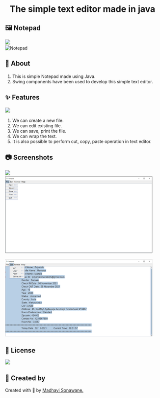 <html>
  <body>
    <!--p><h1 align="center" style="color:red;">&#128466;&#65039; Notepad </h1></p-->
    <h1 align="center">The simple text editor made in java</h1>
    <h2>🖼️ Notepad</h2>
    <img src="https://cdn.rawgit.com/sindresorhus/awesome/d7305f38d29fed78fa85652e3a63e154dd8e8829/media/badge.svg">
    <div style="position:relative;">
      <img src="https://github.com/CODING-Enthusiast9857/Notepad-Clone/blob/main/Notepad.jpg" alt="Notepad">
    </div>
    <p>
    <h2><p> &#128204; About </h2></p>
    <ol>
      <li> This is simple Notepad made using Java. </li>
      <li> Swing components have been used to develop this simple text editor. </li>
    </ol>
    </p>
    <h2><p> &#10024; Features </h2></p>
    <img src="https://cdn.rawgit.com/sindresorhus/awesome/d7305f38d29fed78fa85652e3a63e154dd8e8829/media/badge.svg">
    <ol>
      <li> We can create a new file. </li>
      <li> We can edit existing file.</li>
      <li> We can save, print the file. </li>
      <li> We can wrap the text. </li>
      <li> It is also possible to perform cut, copy, paste operation in text editor. </li>
    </ol>
    <h2><p> &#128247; Screenshots </h2></p>
    <img src="https://cdn.rawgit.com/sindresorhus/awesome/d7305f38d29fed78fa85652e3a63e154dd8e8829/media/badge.svg">
    <div class="row">
      <img src="https://github.com/CODING-Enthusiast9857/Notepad/blob/main/Notepad.png" alt="Notepad" height=250 width=480>
      &nbsp;&nbsp;&nbsp;&nbsp;&nbsp;&nbsp;&nbsp;&nbsp;
      <img src="https://github.com/CODING-Enthusiast9857/Notepad/blob/main/Notepad1.png" alt="Notepad" height=250 width=480>
    </div>
    <h2>📝 License </h2>
    <img src="https://img.shields.io/github/license/payloadbox/xss-payload-list">
    <h2>&#128105; Created by </h2>
    <p>Created with &#129293; by 
      <a href="https://github.com/CODING-Enthusiast9857" target="_blank">Madhavi Sonawane.</a>
    </p>
  </body>
</html>
